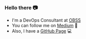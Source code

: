 ### Hello there :camera:
- I'm a DevOps Consultant at [OBSS](https://obss.com.tr/en)  </br>
- You can follow me on [Medium](https://yagizkucukkambak.medium.com) :page_with_curl: </br>
- Also, I have a [GitHub Page](yagizkambak.github.io) :computer:


<!--
**yagizkambak/yagizkambak** is a ✨ _special_ ✨ repository because its `README.md` (this file) appears on your GitHub profile.

Here are some ideas to get you started:

- 🔭 I’m currently working on ...
- 🌱 I’m currently learning ...
- 👯 I’m looking to collaborate on ...
- 🤔 I’m looking for help with ...
- 💬 Ask me about ...
- 📫 How to reach me: ...
- 😄 Pronouns: ...
- ⚡ Fun fact: ...
-->
